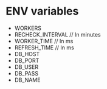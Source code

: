 # ENV variables
- WORKERS
- RECHECK_INTERVAL  // In minutes
- WORKER_TIME       // In ms
- REFRESH_TIME       // In ms
- DB_HOST
- DB_PORT
- DB_USER
- DB_PASS
- DB_NAME
